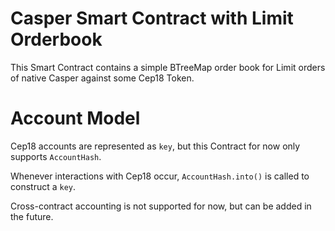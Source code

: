 # Casper Smart Contract with Limit Orderbook

This Smart Contract contains a simple BTreeMap order book for Limit orders of native Casper against some Cep18 Token.

# Account Model

Cep18 accounts are represented as `key`, but this Contract for now only supports `AccountHash`. 

Whenever interactions with Cep18 occur, `AccountHash.into()` is called to construct a `key`.

Cross-contract accounting is not supported for now, but can be added in the future.

